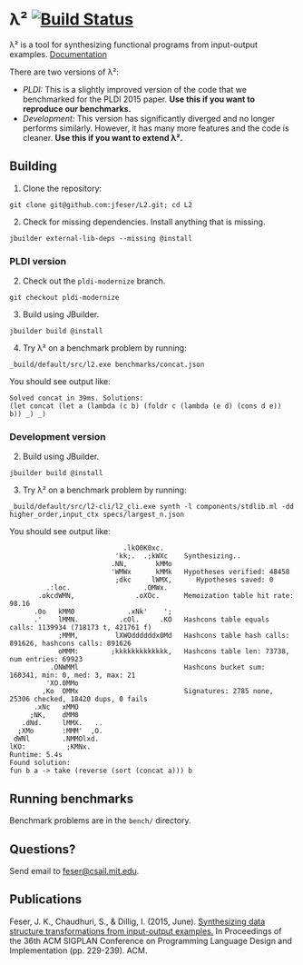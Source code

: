 # λ² [![Build Status](https://travis-ci.org/jfeser/L2.svg?branch=master)](https://travis-ci.org/jfeser/L2)
λ² is a tool for synthesizing functional programs from input-output examples. [Documentation](http://jfeser.github.io/L2/)

There are two versions of λ²:
 - *PLDI:* This is a slightly improved version of the code that we benchmarked for the PLDI 2015 paper. **Use this if you want to reproduce our benchmarks.**
 - *Development:* This version has significantly diverged and no longer performs similarly. However, it has many more features and the code is cleaner. **Use this if you want to extend λ².**

## Building

1. Clone the repository:

``` shell
git clone git@github.com:jfeser/L2.git; cd L2
```

2. Check for missing dependencies. Install anything that is missing.

``` shell
jbuilder external-lib-deps --missing @install
```

### PLDI version

2. Check out the `pldi-modernize` branch.

``` shell
git checkout pldi-modernize
```

3. Build using JBuilder.

```shell
jbuilder build @install
```

4. Try λ² on a benchmark problem by running:

```shell
_build/default/src/l2.exe benchmarks/concat.json
```

You should see output like:

``` text
Solved concat in 39ms. Solutions:
(let concat (let a (lambda (c b) (foldr c (lambda (e d) (cons d e)) b)) _) _)
```

### Development version

2. Build using JBuilder.

``` shell
jbuilder build @install
```

3. Try λ² on a benchmark problem by running:

```shell
_build/default/src/l2-cli/l2_cli.exe synth -l components/stdlib.ml -dd higher_order,input_ctx specs/largest_n.json
```

You should see output like:

``` text
                            .lkO0K0xc.
                          'kk;.  .;kWXc    Synthesizing..
                         .NN,       kMMo
                         'WMWx      kMMk   Hypotheses verified: 48458
                          ;dkc     lWMX,      Hypotheses saved: 0
         .:loc.                  .OMWx.
       .okcdWMN,               .oXOc.      Memoization table hit rate: 98.16
      .0o   kMM0             .xNk'    ';
      .'    lMMN.          .cOl.     .KO   Hashcons table equals calls: 1139934 (718173 t, 421761 f)
            ;MMM,         lXWOddddddx0Md   Hashcons table hash calls: 891626, hashcons calls: 891626
            oMMM:        ;kkkkkkkkkkkkk,   Hashcons table len: 73738, num entries: 69923
          .ONWMMl                          Hashcons bucket sum: 160341, min: 0, med: 3, max: 21
         'XO.0MMo
        ,Ko  OMMx                          Signatures: 2785 none, 25306 checked, 18420 dups, 0 fails
      .xNc   xMMO
     ;NK,    dMM0
   .dNd.     lMMX.   ..
  ;XMo       :MMM'  ,O.
 dWNl        .NMMOlxd.
lKO:          ;KMNx.
Runtime: 5.4s
Found solution:
fun b a -> take (reverse (sort (concat a))) b
```

## Running benchmarks

Benchmark problems are in the `bench/` directory.

## Questions?

Send email to feser@csail.mit.edu.

## Publications

Feser, J. K., Chaudhuri, S., & Dillig, I. (2015, June). [Synthesizing data structure transformations from input-output examples.](http://dl.acm.org/citation.cfm?id=2737977) In Proceedings of the 36th ACM SIGPLAN Conference on Programming Language Design and Implementation (pp. 229-239). ACM.

